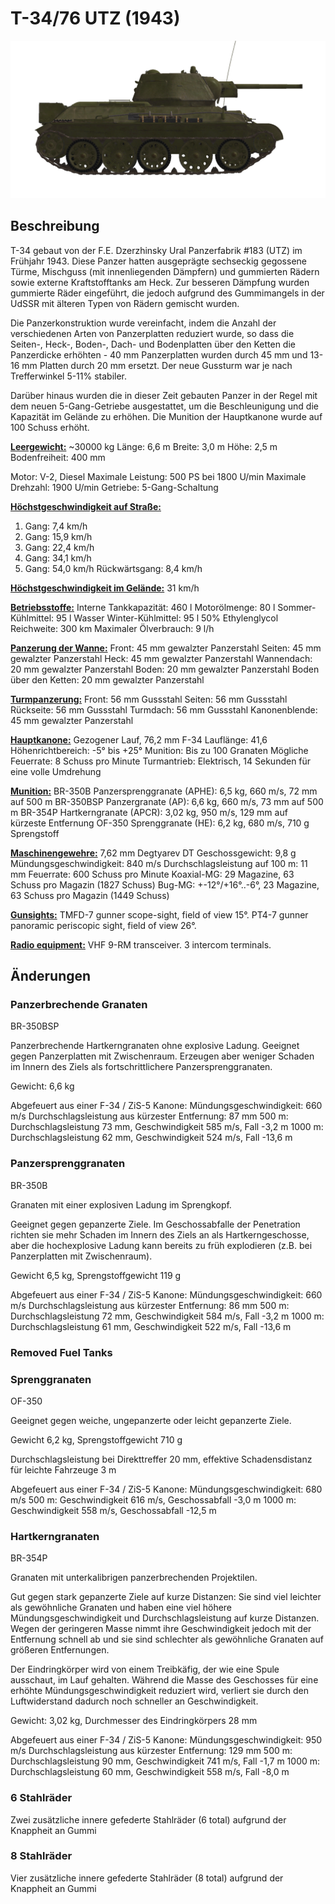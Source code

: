 # T-34/76 UTZ (1943)

![_t34-76uvz-43](../images/_t34-76uvz-43.png)

## Beschreibung

T-34 gebaut von der F.E. Dzerzhinsky Ural Panzerfabrik #183 (UTZ) im Frühjahr 1943. Diese Panzer hatten ausgeprägte sechseckig gegossene Türme, Mischguss (mit innenliegenden Dämpfern) und gummierten Rädern sowie externe Kraftstofftanks am Heck. Zur besseren Dämpfung wurden gummierte Räder eingeführt, die jedoch aufgrund des Gummimangels in der UdSSR mit älteren Typen von Rädern gemischt wurden.

Die Panzerkonstruktion wurde vereinfacht, indem die Anzahl der verschiedenen Arten von Panzerplatten reduziert wurde, so dass die Seiten-, Heck-, Boden-, Dach- und Bodenplatten über den Ketten die Panzerdicke erhöhten - 40 mm Panzerplatten wurden durch 45 mm und 13-16 mm Platten durch 20 mm ersetzt. Der neue Gussturm war je nach Trefferwinkel 5-11% stabiler.

Darüber hinaus wurden die in dieser Zeit gebauten Panzer in der Regel mit dem neuen 5-Gang-Getriebe ausgestattet, um die Beschleunigung und die Kapazität im Gelände zu erhöhen. Die Munition der Hauptkanone wurde auf 100 Schuss erhöht.

<b><u>Leergewicht:</u></b> ~30000 kg
Länge: 6,6 m
Breite: 3,0 m
Höhe: 2,5 m
Bodenfreiheit: 400 mm

Motor: V-2, Diesel
Maximale Leistung: 500 PS bei 1800 U/min
Maximale Drehzahl: 1900 U/min
Getriebe: 5-Gang-Schaltung

<b><u>Höchstgeschwindigkeit auf Straße:</u></b>
1. Gang: 7,4 km/h
2. Gang: 15,9 km/h
3. Gang: 22,4 km/h
4. Gang: 34,1 km/h
5. Gang: 54,0 km/h
Rückwärtsgang: 8,4 km/h

<b><u>Höchstgeschwindigkeit im Gelände:</u></b> 31 km/h

<b><u>Betriebsstoffe:</u></b>
Interne Tankkapazität: 460 l
Motorölmenge: 80 l
Sommer-Kühlmittel: 95 l Wasser
Winter-Kühlmittel: 95 l 50% Ethylenglycol
Reichweite: 300 km
Maximaler Ölverbrauch: 9 l/h

<b><u>Panzerung der Wanne:</u></b>
Front: 45 mm gewalzter Panzerstahl
Seiten: 45 mm gewalzter Panzerstahl
Heck: 45 mm gewalzter Panzerstahl
Wannendach: 20 mm gewalzter Panzerstahl
Boden: 20 mm gewalzter Panzerstahl
Boden über den Ketten: 20 mm gewalzter Panzerstahl

<b><u>Turmpanzerung:</u></b>
Front: 56 mm Gussstahl
Seiten: 56 mm Gussstahl
Rückseite: 56 mm Gussstahl
Turmdach: 56 mm Gussstahl
Kanonenblende: 45 mm gewalzter Panzerstahl

<b><u>Hauptkanone:</u></b> Gezogener Lauf, 76,2 mm F-34
Lauflänge: 41,6
Höhenrichtbereich: -5° bis +25°
Munition: Bis zu 100 Granaten
Mögliche Feuerrate: 8 Schuss pro Minute
Turmantrieb: Elektrisch, 14 Sekunden für eine volle Umdrehung

<b><u>Munition:</u></b>
BR-350B Panzersprenggranate (APHE): 6,5 kg, 660 m/s, 72 mm auf 500 m
BR-350BSP Panzergranate (AP): 6,6 kg, 660 m/s, 73 mm auf 500 m
BR-354P Hartkerngranate (APCR): 3,02 kg, 950 m/s, 129 mm auf kürzeste Entfernung
OF-350 Sprenggranate (HE): 6,2 kg, 680 m/s, 710 g Sprengstoff

<b><u>Maschinengewehre:</u></b> 7,62 mm Degtyarev DT
Geschossgewicht: 9,8 g
Mündungsgeschwindigkeit: 840 m/s
Durchschlagsleistung auf 100 m: 11 mm
Feuerrate: 600 Schuss pro Minute
Koaxial-MG: 29 Magazine, 63 Schuss pro Magazin (1827 Schuss)
Bug-MG: +-12°/+16°..-6°, 23 Magazine, 63 Schuss pro Magazin (1449 Schuss)

<b><u>Gunsights:</u></b>
TMFD-7 gunner scope-sight, field of view 15°.
PT4-7 gunner panoramic periscopic sight, field of view 26°.

<b><u>Radio equipment:</u></b>
VHF 9-RM transceiver.
3 intercom terminals.


## Änderungen


### Panzerbrechende Granaten

BR-350BSP

Panzerbrechende Hartkerngranaten ohne explosive Ladung. Geeignet gegen Panzerplatten mit Zwischenraum. Erzeugen aber weniger Schaden im Innern des Ziels als fortschrittlichere Panzersprenggranaten.

Gewicht: 6,6 kg

Abgefeuert aus einer F-34 / ZiS-5 Kanone:
Mündungsgeschwindigkeit: 660 m/s 
Durchschlagsleistung aus kürzester Entfernung: 87 mm
500 m: Durchschlagsleistung 73 mm, Geschwindigkeit 585 m/s, Fall -3,2 m
1000 m: Durchschlagsleistung 62 mm, Geschwindigkeit 524 m/s, Fall -13,6 m


### Panzersprenggranaten

BR-350B

Granaten mit einer explosiven Ladung im Sprengkopf.

Geeignet gegen gepanzerte Ziele. Im Geschossabfalle der Penetration richten sie mehr Schaden im Innern des Ziels an als Hartkerngeschosse, aber die hochexplosive Ladung kann bereits zu früh explodieren (z.B. bei Panzerplatten mit Zwischenraum).

Gewicht 6,5 kg, Sprengstoffgewicht 119 g

Abgefeuert aus einer F-34 / ZiS-5 Kanone:
Mündungsgeschwindigkeit: 660 m/s
Durchschlagsleistung aus kürzester Entfernung: 86 mm
500 m: Durchschlagsleistung 72 mm, Geschwindigkeit 584 m/s, Fall -3,2 m
1000 m: Durchschlagsleistung 61 mm, Geschwindigkeit 522 m/s, Fall -13,6 m


### Removed Fuel Tanks


### Sprenggranaten

OF-350

Geeignet gegen weiche, ungepanzerte oder leicht gepanzerte Ziele.

Gewicht 6,2 kg, Sprengstoffgewicht 710 g

Durchschlagsleistung bei Direkttreffer 20 mm, effektive Schadensdistanz für leichte Fahrzeuge 3 m

Abgefeuert aus einer F-34 / ZiS-5 Kanone:
Mündungsgeschwindigkeit: 680 m/s
500 m: Geschwindigkeit 616 m/s, Geschossabfall -3,0 m
1000 m: Geschwindigkeit 558 m/s, Geschossabfall -12,5 m


### Hartkerngranaten

BR-354P

Granaten mit unterkalibrigen panzerbrechenden Projektilen.

Gut gegen stark gepanzerte Ziele auf kurze Distanzen: Sie sind viel leichter als gewöhnliche Granaten und haben eine viel höhere Mündungsgeschwindigkeit und Durchschlagsleistung auf kurze Distanzen. Wegen der geringeren Masse nimmt ihre Geschwindigkeit jedoch mit der Entfernung schnell ab und sie sind schlechter als gewöhnliche Granaten auf größeren Entfernungen.

Der Eindringkörper wird von einem Treibkäfig, der wie eine Spule ausschaut, im Lauf gehalten. Während die Masse des Geschosses für eine erhöhte Mündungsgeschwindigkeit reduziert wird, verliert sie durch den Luftwiderstand dadurch noch schneller an Geschwindigkeit.

Gewicht: 3,02 kg, Durchmesser des Eindringkörpers 28 mm

Abgefeuert aus einer F-34 / ZiS-5 Kanone:
Mündungsgeschwindigkeit: 950 m/s 
Durchschlagsleistung aus kürzester Entfernung: 129 mm
500 m: Durchschlagsleistung 90 mm, Geschwindigkeit 741 m/s, Fall -1,7 m
1000 m: Durchschlagsleistung 60 mm, Geschwindigkeit 558 m/s, Fall -8,0 m


### 6 Stahlräder

Zwei zusätzliche innere gefederte Stahlräder (6 total) aufgrund der Knappheit an Gummi


### 8 Stahlräder

Vier zusätzliche innere gefederte Stahlräder (8 total) aufgrund der Knappheit an Gummi

